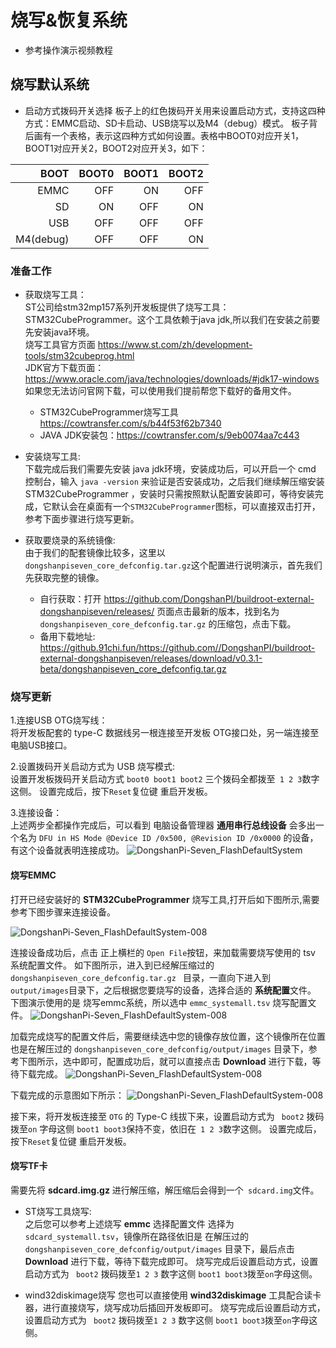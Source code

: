 # 烧写&恢复系统
* 参考操作演示视频教程

## 烧写默认系统
* 启动方式拨码开关选择
    板子上的红色拨码开关用来设置启动方式，支持这四种方式：EMMC启动、SD卡启动、USB烧写以及M4（debug）模式。
板子背后画有一个表格，表示这四种方式如何设置。表格中BOOT0对应开关1，BOOT1对应开关2，BOOT2对应开关3，如下：

|BOOT	    | BOOT0	| BOOT1	    |  BOOT2  |
|----------:|------:|---------: |-------: |
|EMMC	    |OFF	|ON	    |OFF    |
|SD         |ON	    |OFF	|ON     |
|USB	    |OFF	|OFF	|OFF    |
|M4(debug)	|OFF	|OFF	|ON     |

### 准备工作
* 获取烧写工具：<br>
ST公司给stm32mp157系列开发板提供了烧写工具：STM32CubeProgrammer。这个工具依赖于java jdk,所以我们在安装之前要先安装java环境。<br>
烧写工具官方页面 https://www.st.com/zh/development-tools/stm32cubeprog.html  <br>
JDK官方下载页面：https://www.oracle.com/java/technologies/downloads/#jdk17-windows <br>
如果您无法访问官网下载，可以使用我们提前帮您下载好的备用文件。
    * STM32CubeProgrammer烧写工具 https://cowtransfer.com/s/b44f53f62b7340
    * JAVA JDK安装包：https://cowtransfer.com/s/9eb0074aa7c443

* 安装烧写工具:<br>
   下载完成后我们需要先安装 java jdk环境，安装成功后，可以开启一个 cmd 控制台，输入 `java -version` 来验证是否安装成功，之后我们继续解压缩安装 STM32CubeProgrammer ，安装时只需按照默认配置安装即可，等待安装完成，它默认会在桌面有一个`STM32CubeProgrammer`图标，可以直接双击打开，参考下面步骤进行烧写更新。 

* 获取要烧录的系统镜像:<br>
   由于我们的配套镜像比较多，这里以 `dongshanpiseven_core_defconfig.tar.gz`这个配置进行说明演示，首先我们先获取完整的镜像。
    * 自行获取：打开 https://github.com/DongshanPI/buildroot-external-dongshanpiseven/releases/ 页面点击最新的版本，找到名为 `dongshanpiseven_core_defconfig.tar.gz` 的压缩包，点击下载。
    * 备用下载地址: https://github.91chi.fun/https://github.com//DongshanPI/buildroot-external-dongshanpiseven/releases/download/v0.3.1-beta/dongshanpiseven_core_defconfig.tar.gz

### 烧写更新
1.连接USB OTG烧写线：<br>
   将开发板配套的 type-C 数据线另一根连接至开发板 OTG接口处，另一端连接至电脑USB接口。

2.设置拨码开关启动方式为 USB 烧写模式:<br>
   设置开发板拨码开关启动方式 `boot0 boot1 boot2` 三个拨码全都拨至` 1 2 3`数字这侧。
   设置完成后，按下`Reset`复位键 重启开发板。

3.连接设备：<br>
   上述两步全都操作完成后，可以看到 电脑设备管理器 **通用串行总线设备** 会多出一个名为  `DFU in HS Mode @Device ID /0x500, @Revision ID /0x0000` 的设备，有这个设备就表明连接成功。
![DongshanPi-Seven_FlashDefaultSystem](https://photos.100ask.net/dongshanpi-docs/DongshanPI-Seven/DongshanPi-Seven_FlashDefaultSystem-002.png)


#### 烧写EMMC
打开已经安装好的 **STM32CubeProgrammer** 烧写工具,打开后如下图所示,需要参考下图步骤来连接设备。

![DongshanPi-Seven_FlashDefaultSystem-008](https://photos.100ask.net/dongshanpi-docs/DongshanPI-Seven/DongshanPi-Seven_FlashDefaultSystem-006.png)

连接设备成功后，点击 正上横栏的  `Open File`按钮，来加载需要烧写使用的 tsv 系统配置文件。
如下图所示，进入到已经解压缩过的`dongshanpiseven_core_defconfig.tar.gz `  目录，一直向下进入到  `output/images`目录下，之后根据您要烧写的设备，选择合适的 **系统配置**文件。
下图演示使用的是 烧写emmc系统，所以选中 `emmc_systemall.tsv` 烧写配置文件。
![DongshanPi-Seven_FlashDefaultSystem-008](https://photos.100ask.net/dongshanpi-docs/DongshanPI-Seven/DongshanPi-Seven_FlashDefaultSystem-008.png)

加载完成烧写的配置文件后，需要继续选中您的镜像存放位置，这个镜像所在位置也是在解压过的 `dongshanpiseven_core_defconfig/output/images` 目录下，参考下图所示，选中即可，配置成功后，就可以直接点击 **Download** 进行下载，等待下载完成。
![DongshanPi-Seven_FlashDefaultSystem-008](https://photos.100ask.net/dongshanpi-docs/DongshanPI-Seven/DongshanPi-Seven_FlashDefaultSystem-009.png)

下载完成的示意图如下所示：
![DongshanPi-Seven_FlashDefaultSystem-008](https://photos.100ask.net/dongshanpi-docs/DongshanPI-Seven/DongshanPi-Seven_FlashDefaultSystem-011.png)

接下来，将开发板连接至 `OTG` 的 Type-C 线拔下来，设置启动方式为  ` boot2` 拨码拨至`on` 字母这侧 `boot1 boot3`保持不变，依旧在` 1 2 3`数字这侧。
   设置完成后，按下`Reset`复位键 重启开发板。

#### 烧写TF卡
需要先将 **sdcard.img.gz** 进行解压缩，解压缩后会得到一个` sdcard.img`文件。<br>

* ST烧写工具烧写:<br>
    之后您可以参考上述烧写 **emmc** 选择配置文件 选择为`sdcard_systemall.tsv`，镜像所在路径依旧是 在解压过的 `dongshanpiseven_core_defconfig/output/images` 目录下，最后点击  **Download** 进行下载，等待下载完成即可。
    烧写完成后设置启动方式，设置启动方式为  ` boot2` 拨码拨至`1 2 3` 数字这侧 `boot1 boot3`拨至` on `字母这侧。

* wind32diskimage烧写
    您也可以直接使用 **wind32diskimage** 工具配合读卡器，进行直接烧写，烧写成功后插回开发板即可。
    烧写完成后设置启动方式，设置启动方式为  ` boot2` 拨码拨至`1 2 3` 数字这侧 `boot1 boot3`拨至` on `字母这侧。